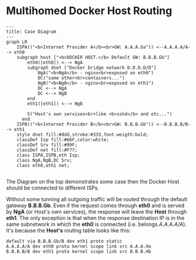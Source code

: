 # Multihomed Docker Host Routing

```mermaid
---
title: Case Diagram
---
graph LR
    ISPA(("<b>Internet Provider A</b><br>GW: A.A.A.Ga")) <--A.A.A.A/A--> eth0
    subgraph host ["<b>DOCKER HOST.</b> Default GW: B.B.B.Gb"]
        eth0([eth0]) <--> NgA
        subgraph dnet ["Docker bridge network D.D.D.D/D"]
            NgA("<b>NgA</b> - nginx<br>exposed on eth0")
            DC("some other<br>containers...")
            NgB("<b>NgB</b> - nginx<br>exposed on eth1")
            DC <--> NgA
            DC <--> NgB
        end
        eth1([eth1]) <--> NgB
        
        S("Host's own servises<br>like <b>sshd</b> and etc...")
      end
    ISPB(("<b>Internet Provider B</b><br>GW: B.B.B.Gb")) <--B.B.B.B/B--> eth1
    style dnet fill:#ddd,stroke:#333,font-weigth:bold;
    classDef Isp fill:#66F,color:white;
    classDef Srv fill:#99F;
    classDef net fill:#F77;
    class ISPA,ISPB,eth Isp;
    class NgA,NgB,DC Srv;
    class eth0,eth1 net;
    
```
The Diagram on the top demonstrates some case then the Docker Host should be connected to different ISPs. 

Without some tunning all outgoing traffic will be routed through the default gateway **B.B.B.Gb**. Even if the request comes through **eth0** and is served by **NgA** (or Host's own services), the response will leave the **Host** through **eth1**. The only exception is that when the response destination IP is in the same subnetwork in which the **eth0** is connected (i.e. belongs *A.A.A.A/A*). It's because the **Host's** routing table looks like this:
```
default via B.B.B.Gb/B dev eth1 proto static
A.A.A.A/A dev eth0 proto kernel scope link src A.A.A.Ha
B.B.B.B/B dev eth1 proto kernel scope link src B.B.B.Hb
```
